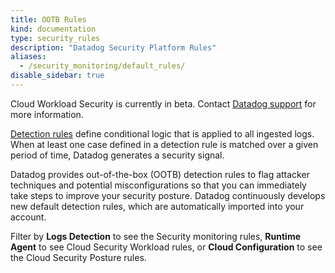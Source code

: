 ```yaml
---
title: OOTB Rules
kind: documentation
type: security_rules
description: "Datadog Security Platform Rules"
aliases:
  - /security_monitoring/default_rules/
disable_sidebar: true
---
```


<div class="alert alert-warning">
Cloud Workload Security is currently in beta. Contact <a href="https://docs.datadoghq.com/help/">Datadog support</a> for more information.
</div>

[Detection rules][1] define conditional logic that is applied to all ingested logs. When at least one case defined in a detection rule is matched over a given period of time, Datadog generates a security signal.

Datadog provides out-of-the-box (OOTB) detection rules to flag attacker techniques and potential misconfigurations so that you can immediately take steps to improve your security posture. Datadog continuously develops new default detection rules, which are automatically imported into your account.

Filter by **Logs Detection** to see the Security monitoring rules, **Runtime Agent** to see Cloud Security Workload rules, or **Cloud Configuration** to see the Cloud Security Posture rules.

[1]: ../detection_rules

